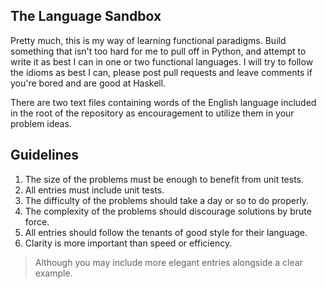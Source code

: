 
The Language Sandbox
--------------------

Pretty much, this is my way of learning functional paradigms. Build something that isn't too hard for me to pull off in Python, and attempt to write it as best I can in one or two functional languages. I will try to follow the idioms as best I can, please post pull requests and leave comments if you're bored and are good at Haskell.

There are two text files containing words of the English language included in the root of the repository as encouragement to utilize them in your problem ideas. 

Guidelines
----------

1. The size of the problems must be enough to benefit from unit tests.
2. All entries must include unit tests.
3. The difficulty of the problems should take a day or so to do properly.
4. The complexity of the problems should discourage solutions by brute force.
5. All entries should follow the tenants of good style for their language.
6. Clarity is more important than speed or efficiency.
> Although you may include more elegant entries alongside a clear example.

